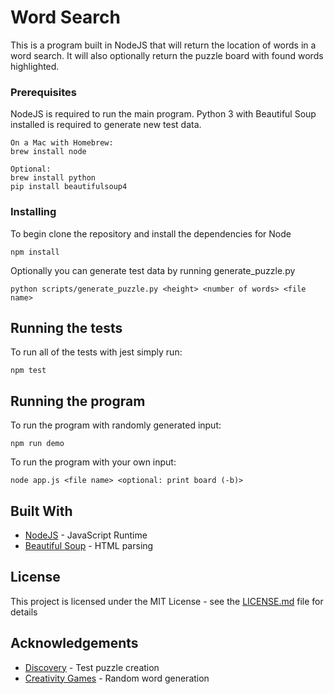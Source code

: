 # Word Search

This is a program built in NodeJS that will return the location of words in a word search. It will also optionally return the puzzle board with found words highlighted.

### Prerequisites

NodeJS is required to run the main program. Python 3 with Beautiful Soup installed is required to generate new test data.

```
On a Mac with Homebrew:
brew install node

Optional:
brew install python
pip install beautifulsoup4
```

### Installing

To begin clone the repository and install the dependencies for Node


```
npm install
```

Optionally you can generate test data by running generate_puzzle.py

```
python scripts/generate_puzzle.py <height> <number of words> <file name>
```

## Running the tests

To run all of the tests with jest simply run:

```
npm test
```

## Running the program

To run the program with randomly generated input:

```
npm run demo
```

To run the program with your own input:

```
node app.js <file name> <optional: print board (-b)>
```

## Built With

* [NodeJS](https://nodejs.org/) - JavaScript Runtime
* [Beautiful Soup](https://www.crummy.com/software/BeautifulSoup/bs4/doc/) - HTML parsing

## License

This project is licensed under the MIT License - see the [LICENSE.md](LICENSE.md) file for details

## Acknowledgements

* [Discovery](http://puzzlemaker.discoveryeducation.com/WordSearchSetupForm.asp) - Test puzzle creation
* [Creativity Games](https://creativitygames.net/random-word-generator/randomwords/) - Random word generation
